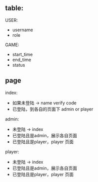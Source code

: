 ## table:

USER:
- username
- role

GAME:
- start_time
- end_time
- status

## page 

index:

- 如果未登陆 -> name verify code
- 已登陆，到各自的页面下 admin or player

admin:

- 未登陆 -> index
- 已登陆且是admin，展示各自页面
- 已登陆且是player，player 页面

player:

- 未登陆 -> index
- 已登陆且是admin，展示各自页面
- 已登陆且是player，player 页面


